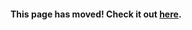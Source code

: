 #### This page has moved! Check it out [here](https://libgdx.com/dev/simple-game/).

<!-- Keep this page, since external sites might still link here -->